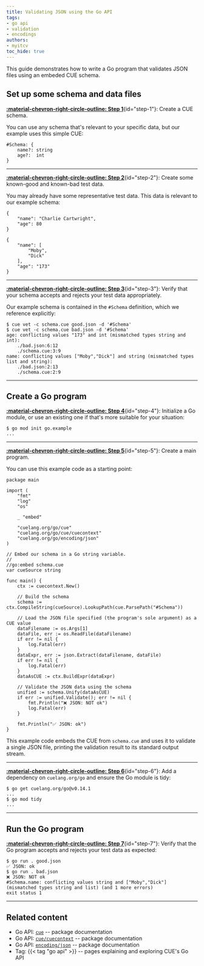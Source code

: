 ```yaml
---
title: Validating JSON using the Go API
tags:
- go api
- validation
- encodings
authors:
- myitcv
toc_hide: true
---
```


This guide demonstrates how to write a Go program that validates JSON files
using an embeded CUE schema.

<!--more-->

## Set up some schema and data files

[**:material-chevron-right-circle-outline: Step 1**](#step-1){id="step-1"}: Create a CUE schema.

You can use any schema that's relevant to your specific data, but our example uses this simple CUE:

```` { .cue title="schema.cue" }
#Schema: {
	name?: string
	age?:  int
}
````

---



[**:material-chevron-right-circle-outline: Step 2**](#step-2){id="step-2"}: Create some known-good and known-bad test data.

You may already have some representative test data. This data is relevant to our example schema:

```` { .json title="good.json" }
{
    "name": "Charlie Cartwright",
    "age": 80
}
````

```` { .json title="bad.json" }
{
    "name": [
        "Moby",
        "Dick"
    ],
    "age": "173"
}
````

---


[**:material-chevron-right-circle-outline: Step 3**](#step-3){id="step-3"}: Verify that your schema accepts and rejects your test data appropriately.

Our example schema is contained in the `#Schema` definition, which we reference explicitly:

```` { .text title="TERMINAL" data-copy="cue vet -c schema.cue good.json -d &#39;#Schema&#39;&#10;cue vet -c schema.cue bad.json -d &#39;#Schema&#39;" }
$ cue vet -c schema.cue good.json -d '#Schema'
$ cue vet -c schema.cue bad.json -d '#Schema'
age: conflicting values "173" and int (mismatched types string and int):
    ./bad.json:6:12
    ./schema.cue:3:9
name: conflicting values ["Moby","Dick"] and string (mismatched types list and string):
    ./bad.json:2:13
    ./schema.cue:2:9
````

---


## Create a Go program

[**:material-chevron-right-circle-outline: Step 4**](#step-4){id="step-4"}: Initialize a Go module, or use an existing one if that's more suitable for your situation:

```` { .text title="TERMINAL" data-copy="go mod init go.example" }
$ go mod init go.example
...
````

---


[**:material-chevron-right-circle-outline: Step 5**](#step-5){id="step-5"}: Create a main program.

You can use this example code as a starting point:

```` { .go title="main.go" }
package main

import (
	"fmt"
	"log"
	"os"

	_ "embed"

	"cuelang.org/go/cue"
	"cuelang.org/go/cue/cuecontext"
	"cuelang.org/go/encoding/json"
)

// Embed our schema in a Go string variable.
//
//go:embed schema.cue
var cueSource string

func main() {
	ctx := cuecontext.New()

	// Build the schema
	schema := ctx.CompileString(cueSource).LookupPath(cue.ParsePath("#Schema"))

	// Load the JSON file specified (the program's sole argument) as a CUE value
	dataFilename := os.Args[1]
	dataFile, err := os.ReadFile(dataFilename)
	if err != nil {
		log.Fatal(err)
	}
	dataExpr, err := json.Extract(dataFilename, dataFile)
	if err != nil {
		log.Fatal(err)
	}
	dataAsCUE := ctx.BuildExpr(dataExpr)

	// Validate the JSON data using the schema
	unified := schema.Unify(dataAsCUE)
	if err := unified.Validate(); err != nil {
		fmt.Println("❌ JSON: NOT ok")
		log.Fatal(err)
	}

	fmt.Println("✅ JSON: ok")
}
````

This example code embeds the CUE from `schema.cue` and uses it to validate a
single JSON file, printing the validation result to its standard output stream.

---


[**:material-chevron-right-circle-outline: Step 6**](#step-6){id="step-6"}: Add a dependency on `cuelang.org/go` and ensure the Go module is tidy:
```` { .text title="TERMINAL" data-copy="go get cuelang.org/go@v0.14.1&#10;go mod tidy" }
$ go get cuelang.org/go@v0.14.1
...
$ go mod tidy
...
````

---


## Run the Go program

[**:material-chevron-right-circle-outline: Step 7**](#step-7){id="step-7"}: Verify that the Go program accepts and rejects your test data as expected:

```` { .text title="TERMINAL" data-copy="go run . good.json&#10;go run . bad.json" }
$ go run . good.json
✅ JSON: ok
$ go run . bad.json
❌ JSON: NOT ok
#Schema.name: conflicting values string and ["Moby","Dick"] (mismatched types string and list) (and 1 more errors)
exit status 1
````

---

## Related content

- Go API: [`cue`](https://pkg.go.dev/cuelang.org/go/cue#section-documentation) -- package documentation
- Go API: [`cue/cuecontext`](https://pkg.go.dev/cuelang.org/go/cue/cuecontext#section-documentation) -- package documentation
- Go API: [`encoding/json`](https://pkg.go.dev/cuelang.org/go/encoding/json#section-documentation) -- package documentation
- Tag: {{< tag "go api" >}} -- pages explaining and exploring CUE's Go API
